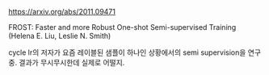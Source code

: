 https://arxiv.org/abs/2011.09471

FROST: Faster and more Robust One-shot Semi-supervised Training (Helena E. Liu, Leslie N. Smith)

cycle lr의 저자가 요즘 레이블된 샘플이 하나인 상황에서의 semi supervision을 연구 중. 결과가 무시무시한데 실제로 어떨지.